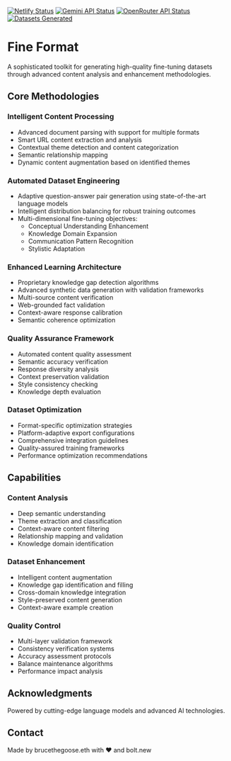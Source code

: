 [![Netlify Status](https://api.netlify.com/api/v1/badges/78b04c0f-be36-496a-a1c5-0365e707a4e5/deploy-status)](https://app.netlify.com/projects/fineformat/deploys)
[![Gemini API Status](https://img.shields.io/badge/dynamic/json?url=https://generativelanguage.googleapis.com/v1beta/models?key=${VITE_GEMINI_API_KEY}&label=Gemini%20API&query=$.models[0].state&color=success)](https://ai.google.dev/status)
[![OpenRouter API Status](https://img.shields.io/badge/dynamic/json?url=https://openrouter.ai/api/v1/status&label=OpenRouter%20API&query=$.status&color=success)](https://openrouter.ai/status)
[![Datasets Generated](https://img.shields.io/endpoint?url=https://fineformat.netlify.app/.netlify/functions/dataset-stats&label=Datasets%20Generated&color=success&style=for-the-badge&logo=netlify&logoColor=white)](https://fineformat.netlify.app/stats)

# Fine Format

A sophisticated toolkit for generating high-quality fine-tuning datasets through advanced content analysis and enhancement methodologies.

## Core Methodologies

### Intelligent Content Processing
- Advanced document parsing with support for multiple formats
- Smart URL content extraction and analysis
- Contextual theme detection and content categorization
- Semantic relationship mapping
- Dynamic content augmentation based on identified themes

### Automated Dataset Engineering
- Adaptive question-answer pair generation using state-of-the-art language models
- Intelligent distribution balancing for robust training outcomes
- Multi-dimensional fine-tuning objectives:
  - Conceptual Understanding Enhancement
  - Knowledge Domain Expansion
  - Communication Pattern Recognition
  - Stylistic Adaptation

### Enhanced Learning Architecture
- Proprietary knowledge gap detection algorithms
- Advanced synthetic data generation with validation frameworks
- Multi-source content verification
- Web-grounded fact validation
- Context-aware response calibration
- Semantic coherence optimization

### Quality Assurance Framework
- Automated content quality assessment
- Semantic accuracy verification
- Response diversity analysis
- Context preservation validation
- Style consistency checking
- Knowledge depth evaluation

### Dataset Optimization
- Format-specific optimization strategies
- Platform-adaptive export configurations
- Comprehensive integration guidelines
- Quality-assured training frameworks
- Performance optimization recommendations

## Capabilities

### Content Analysis
- Deep semantic understanding
- Theme extraction and classification
- Context-aware content filtering
- Relationship mapping and validation
- Knowledge domain identification

### Dataset Enhancement
- Intelligent content augmentation
- Knowledge gap identification and filling
- Cross-domain knowledge integration
- Style-preserved content generation
- Context-aware example creation

### Quality Control
- Multi-layer validation framework
- Consistency verification systems
- Accuracy assessment protocols
- Balance maintenance algorithms
- Performance impact analysis

## Acknowledgments

Powered by cutting-edge language models and advanced AI technologies.

## Contact

Made by brucethegoose.eth with ❤️ and bolt.new
